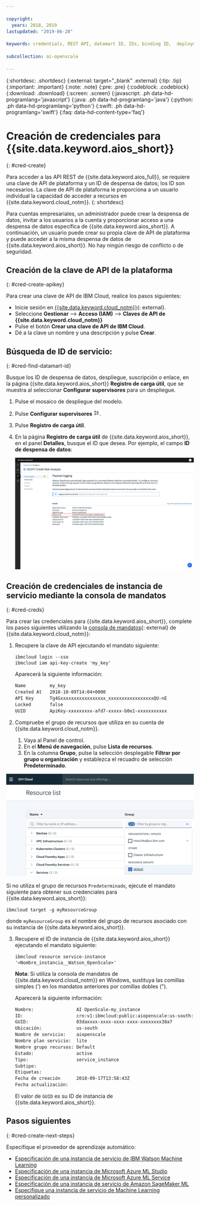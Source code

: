 ```yaml
---

copyright:
  years: 2018, 2019
lastupdated: "2019-06-28"

keywords: credentials, REST API, datamart ID, IDs, binding ID,  deployment ID, subscription ID

subcollection: ai-openscale

---
```


{:shortdesc: .shortdesc}
{:external: target="_blank" .external}
{:tip: .tip}
{:important: .important}
{:note: .note}
{:pre: .pre}
{:codeblock: .codeblock}
{:download: .download}
{:screen: .screen}
{:javascript: .ph data-hd-programlang='javascript'}
{:java: .ph data-hd-programlang='java'}
{:python: .ph data-hd-programlang='python'}
{:swift: .ph data-hd-programlang='swift'}
{:faq: data-hd-content-type='faq'}

# Creación de credenciales para {{site.data.keyword.aios_short}}
{: #cred-create}

Para acceder a las API REST de {{site.data.keyword.aios_full}}, se requiere una clave de API de plataforma y un ID de despensa de datos; los
ID son necesarios. La clave de API de plataforma le proporciona a un usuario individual la capacidad de acceder a recursos en {{site.data.keyword.cloud_notm}}.
{: shortdesc}

Para cuentas empresariales, un administrador puede crear la despensa de datos, invitar a los usuarios a la cuenta y proporcionar acceso a una
despensa de datos específica de {{site.data.keyword.aios_short}}. A continuación, un usuario puede crear su propia clave de API de plataforma y
puede acceder a la misma despensa de datos de {{site.data.keyword.aios_short}}. No hay ningún riesgo de conflicto o de seguridad.

## Creación de la clave de API de la plataforma
{: #cred-create-apikey}

Para crear una clave de API de IBM Cloud, realice los pasos siguientes:

- Inicie sesión en [{{site.data.keyword.cloud_notm}}](https://{DomainName}){: external}.
- Seleccione **Gestionar** --> **Acceso (IAM)** --> **Claves de API de {{site.data.keyword.cloud_notm}}**
- Pulse el botón **Crear una clave de API de IBM Cloud**.
- Dé a la clave un nombre y una descripción y pulse **Crear**.

## Búsqueda de ID de servicio:
{: #cred-find-datamart-id}

Busque los ID de despensa de datos, despliegue, suscripción o enlace, en la página {{site.data.keyword.aios_short}} **Registro de carga útil**, que se muestra al seleccionar **Configurar supervisores** para un despliegue.

1. Pulse el mosaico de despliegue del modelo. 
2. Pulse **Configurar supervisores** ![Icono Configurar](images/configure-deployment-button.png).
3. Pulse **Registro de carga útil**.
4. En la página **Registro de carga útil** de {{site.data.keyword.aios_short}}, en el panel **Detalles**, busque el ID que desea. Por ejemplo, el campo **ID de despensa de datos**:

    ![ID de despensa de datos](images/data-mart-id.png)

## Creación de credenciales de instancia de servicio mediante la consola de mandatos
{: #cred-creds}

Para crear las credenciales para {{site.data.keyword.aios_short}}, complete los pasos siguientes utilizando la [consola de mandatos](/docs/cli?){: external} de {{site.data.keyword.cloud_notm}}:

1. Recupere la clave de API ejecutando el mandato siguiente:

    ```curl
    ibmcloud login --sso
    ibmcloud iam api-key-create 'my_key'
    ```

    Aparecerá la siguiente información:

    ```bash
    Name         my_key
    Created At   2018-10-09T14:04+0000
    API Key      Tg4Gxxxxxxxxxxxxxxxxx_xxxxxxxxxxxxxxxxxQU-nE
    Locked       false
    UUID         ApiKey-xxxxxxxxx-afd7-xxxxx-b0e1-xxxxxxxxxxx
    ```

2. Compruebe el grupo de recursos que utiliza en su cuenta de {{site.data.keyword.cloud_notm}}.

   1. Vaya al Panel de control.
   2. En el **Menú de navegación**, pulse **Lista de recursos**.
   3. En la columna **Grupo**, pulse la selección desplegable **Filtrar por grupo u organización** y establezca el recuadro de selección **Predeterminado**.

  ![Grupo de recursos en la nube](images/cloud-resource.png)

  Si no utiliza el grupo de recursos `Predeterminado`, ejecute el mandato siguiente para obtener sus credenciales para {{site.data.keyword.aios_short}}:

   ```curl
   ibmcloud target -g myResourceGroup
   ```

  donde `myResourceGroup` es el nombre del grupo de recursos asociado con su instancia de {{site.data.keyword.aios_short}}.

3. Recupere el ID de instancia de {{site.data.keyword.aios_short}} ejecutando el mandato siguiente:

    ```curl
    ibmcloud resource service-instance '<Nombre_instancia__Watson_OpenScale>'
    ```

    **Nota**: Si utiliza la consola de mandatos de {{site.data.keyword.cloud_notm}} en Windows, sustituya las comillas simples
(') en los mandatos anteriores por comillas dobles (").

    Aparecerá la siguiente información:

    ```bash
    Nombre:                AI OpenScale-my_instance
    ID:                    crn:v1:ibmcloud:public:aiopenscale:us-south:a/c2f2xxxxxxxxxxxx867::
    GUID:                  03daxxxx-xxxx-xxxx-xxxx-xxxxxxxx38a7
    Ubicación:             us-south
    Nombre de servicio:    aiopenscale
    Nombre plan servicio:  lite
    Nombre grupo recursos: Default
    Estado:                active
    Tipo:                  service_instance
    Subtipo:
    Etiquetas:
    Fecha de creación      2018-09-17T13:58:43Z
    Fecha actualización:
    ```

    El valor de `GUID` es su ID de instancia de {{site.data.keyword.aios_short}}.
        
## Pasos siguientes
{: #cred-create-next-steps}

Especifique el proveedor de aprendizaje automático:

- [Especificación de una instancia de servicio de IBM Watson Machine Learning](/docs/services/ai-openscale?topic=ai-openscale-wml-connect)
- [Especificación de una instancia de Microsoft Azure ML Studio](/docs/services/ai-openscale?topic=ai-openscale-connect-azure)
- [Especificación de una instancia de Microsoft Azure ML Service](/docs/services/ai-openscale?topic=ai-openscale-connect-azureservice)
- [Especificación de una instancia de servicio de Amazon SageMaker ML](/docs/services/ai-openscale?topic=ai-openscale-csm-connect)
- [Especifique una instancia de servicio de Machine Learning personalizado](/docs/services/ai-openscale?topic=ai-openscale-co-connect)
